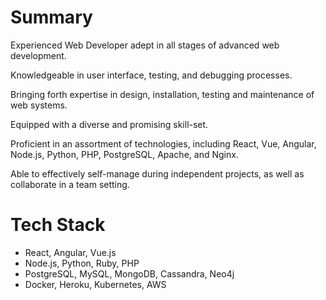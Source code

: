 <!--
**wiseinvoker/wiseinvoker** is a ✨ _special_ ✨ repository because its `README.md` (this file) appears on your GitHub profile.

Here are some ideas to get you started:

- 🔭 I’m currently working on ...
- 🌱 I’m currently learning ...
- 👯 I’m looking to collaborate on ...
- 🤔 I’m looking for help with ...
- 💬 Ask me about ...
- 📫 How to reach me: ...
- 😄 Pronouns: ...
- ⚡ Fun fact: ...
-->
# Summary
Experienced Web Developer adept in all stages of advanced web development.

Knowledgeable in user interface, testing, and debugging processes.

Bringing forth expertise in design, installation, testing and maintenance of web systems.

Equipped with a diverse and promising skill-set.

Proficient in an assortment of technologies, including React, Vue, Angular, Node.js, Python, PHP, PostgreSQL, Apache, and Nginx.

Able to effectively self-manage during independent projects, as well as collaborate in a team setting.

# Tech Stack
- React, Angular, Vue.js
- Node.js, Python, Ruby, PHP
- PostgreSQL, MySQL, MongoDB, Cassandra, Neo4j
- Docker, Heroku, Kubernetes, AWS

